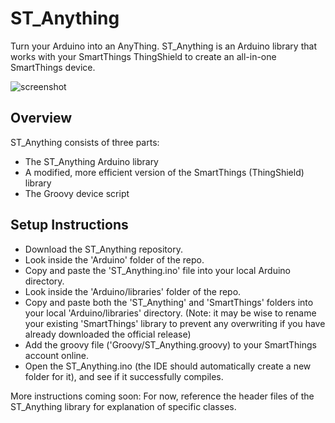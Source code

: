 ST_Anything
===========
Turn your Arduino into an AnyThing. ST_Anything is an Arduino library that works with your SmartThings ThingShield to create an all-in-one SmartThings device.

![screenshot](https://cloud.githubusercontent.com/assets/5153370/5604859/5da9edda-93a7-11e4-8e43-ce7a6d9cfa42.png)


## Overview
ST_Anything consists of three parts:
- The ST_Anything Arduino library
- A modified, more efficient version of the SmartThings (ThingShield) library
- The Groovy device script

## Setup Instructions
- Download the ST_Anything repository.
- Look inside the 'Arduino' folder of the repo.
- Copy and paste the 'ST_Anything.ino' file into your local Arduino directory.
- Look inside the 'Arduino/libraries' folder of the repo.
- Copy and paste both the 'ST_Anything' and 'SmartThings' folders into your local 'Arduino/libraries' directory. (Note: it may be wise to rename your existing 'SmartThings' library to prevent any overwriting if you have already downloaded the official release)
- Add the groovy file ('Groovy/ST_Anything.groovy) to your SmartThings account online.
- Open the ST_Anything.ino (the IDE should automatically create a new folder for it), and see if it successfully compiles.

More instructions coming soon:
For now, reference the header files of the ST_Anything library for explanation of specific classes.
